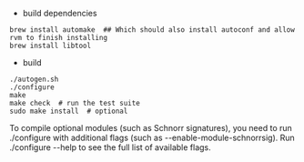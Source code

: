 - build dependencies
```
brew install automake  ## Which should also install autoconf and allow rvm to finish installing
brew install libtool
```

- build
```
./autogen.sh
./configure
make
make check  # run the test suite
sudo make install  # optional
```

To compile optional modules (such as Schnorr signatures), you need to run ./configure with additional flags (such as --enable-module-schnorrsig). Run ./configure --help to see the full list of available flags.

